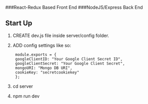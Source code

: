 ###React-Redux Based Front End
###NodeJS/Express Back End

## Start Up

1. CREATE dev.js file inside server/config folder. 
2. ADD config settings like so:

        module.exports = {
        googleClientID: "Your Google Client Secret ID",
        googleClientSecret: "Your Google Client Secret",
        mongoURI: "Mongo DB URI",
        cookieKey: "secretcookiekey"
        };

3. cd server
4. npm run dev

